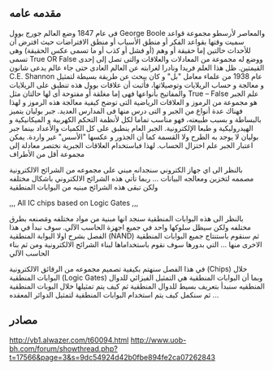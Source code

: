 مقدمه عامه 
----

 فى عام 1847 وضع العالم جورج بوول George Boole والمعاصر لأرسطو مجموعة قواعد سميت وقتها بقواعد الفكر أو منطق الأسباب أو منطق الافتراضات حيث افترض أن للأحداث حالتين إما حقيقة أو وهم (أو فشل أو كذب أو ما تسمى عكس الحقيقة) وهى تسمى True OR False ووضع له مجموعة من المعادلات والعلاقات والتى تصل إلى إحدى القيمتين.
ظل هذا العلم فريدا ونادرا لغرابته عن العالم العادى حتى جاء عالم يدعى شانون C.E. Shannon عام 1938 من علماء معامل "بل" و كان يبحث عن طريقة بسيطة لتمثيل و معالجة و حساب الريلايات وتوصيلاتها، فأثبت أن علاقات بوول هذه تنطبق على الريلايات والمفاتيح بأنواعها فهى إما مغلقة أو مفتوحة أى لها حالتان مثل True – False
علم الجبر هو مجموعة من الرموز و العلاقات الرياضية التى توضح كيفية معالجة هذه الرموز و لهذا فهناك عدة أنواع من الجبر و التى درس منها فى المدارس العديد.
جبر بوليان يتميز بالبساطة و بسبب طبيعته، فهو مناسب تماما لكل لأنظمة التحكم الكهربية و الميكانيكية و الهيدروليكية و طبعا الإلكترونية.
الجبر العام ينطبق على كل الكميات والأعداد بينما جبر بوليان لا يوجد به الطرح ولا القسمة كما أن الجذور و عكسها "الأسس" غير واردة.
يمكن اعتبار الجبر علم اختزال الحساب. لهذا فباستخدام العلاقات الجبرية نختصر معادلة إلى مجموعة أقل من الأطراف



بالنظر الى اي جهاز الكتروني سنجدانه مبني على مجموعه من الشرائح الالكترونية مصممه لتخزين ومعالجه البيانات ... ربما تأتي هذه الشرائح الالكتروني باشكال مختلفه ولكن تبقى  هذه الشرائح مبنيه من البوابات المنطقية

,,,
All IC chips based on Logic Gates
,,,

بالنظر الى هذه البوابات المنطقية سنجد انها مبنية من مواد مختلفه ومَصنعه بطرق مختلفه ولكن سيظل سلوكها واحد في جميع اجهزة الحاسب الآلي. سوف نبدأ في هذا الفصل بشرح اولا البوابة المنطقية (NAND) 
ثم سنقوم باستنتاج جميع البوابات المنطقية الاخرى منها ... التي بدورها سوف نقوم باستخداماها لبناء الشرائح الالكترونية ومن ثم بناء الحاسب الآلي

في هذا الفصل سنهتم بكيفية تصميم مجموعه من الرقائق الالكترونية (Chips)
خلال البوابات المنطقية (Logic Gates)
وبما أن البوابات المنطقية هي التمثيل الفيزائي للدوال المنطقيه سنبدأ بتعريف بسيط للدوال المنطقية ثم كيف يتم تمثيلها خلال البوبات المنطقية ... ثم سنكمل كيف يتم استخدام البوابات المنطقية لتمثيل الدوائر المعقده 

مصادر
------
http://vb1.alwazer.com/t60094.html
http://www.uob-bh.com/forum/showthread.php?t=17566&page=3&s=9dc54924d42b0fbe894fe2ca07262843
